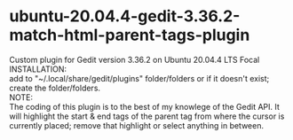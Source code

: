 # ubuntu-20.04.4-gedit-3.36.2-match-html-parent-tags-plugin
Custom plugin for Gedit version 3.36.2 on Ubuntu 20.04.4 LTS Focal  
INSTALLATION:  
add to "~/.local/share/gedit/plugins" folder/folders or if it doesn't exist; create the folder/folders.  
NOTE:  
The coding of this plugin is to the best of my knowlege of the Gedit API. It will highlight the start & end tags of the parent tag from where the cursor is currently placed; remove that highlight or select anything in between. 
